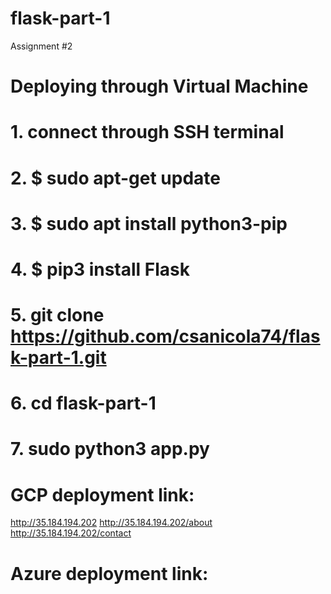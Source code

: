 # flask-part-1
Assignment #2

# Deploying through Virtual Machine
# 1. connect through SSH terminal
# 2. $ sudo apt-get update
# 3. $ sudo apt install python3-pip
# 4. $ pip3 install Flask
# 5. git clone https://github.com/csanicola74/flask-part-1.git
# 6. cd flask-part-1
# 7. sudo python3 app.py

# GCP deployment link:
http://35.184.194.202 
http://35.184.194.202/about 
http://35.184.194.202/contact

# Azure deployment link:
